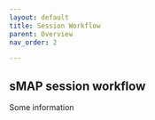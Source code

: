 ```yaml
---
layout: default
title: Session Workflow
parent: Overview
nav_order: 2

---
```

## sMAP session workflow


Some information
